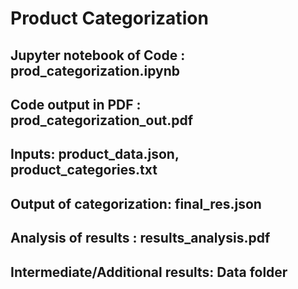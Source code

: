 
# Product Categorization

## Jupyter notebook of Code : prod_categorization.ipynb
## Code output in PDF : prod_categorization_out.pdf
## Inputs: product_data.json, product_categories.txt
## Output of categorization: final_res.json
## Analysis of results : results_analysis.pdf
## Intermediate/Additional results:  Data folder


